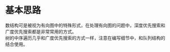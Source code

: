 # 基本思路
数结构可是被视为有向图中的特殊形式，在处理有向图的问题中，深度优先搜索和广度优先搜索都是非常常用的方式。<br>
树的中序遍历几乎和广度优先搜索的方式一样，注意在编写细节中，和队列结构的结合使用。
